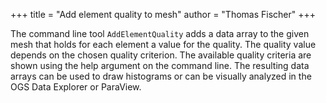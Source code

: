 +++
title = "Add element quality to mesh"
author = "Thomas Fischer"
+++

The command line tool `AddElementQuality` adds a data array to the given mesh
that holds for each element a value for the quality. The quality value depends
on the chosen quality criterion. The available quality criteria are shown using
the help argument on the command line. The resulting data arrays can be used to
draw histograms or can be visually analyzed in the OGS Data Explorer or ParaView.

